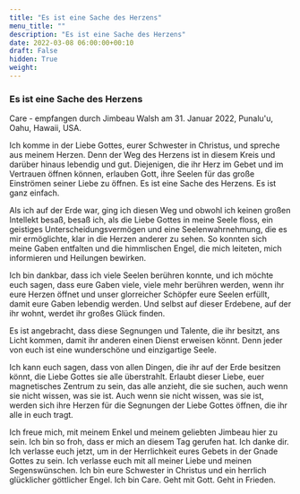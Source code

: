 ```yaml
---
title: "Es ist eine Sache des Herzens"
menu_title: ""
description: "Es ist eine Sache des Herzens"
date: 2022-03-08 06:00:00+00:10
draft: False
hidden: True
weight:
---
```

### Es ist eine Sache des Herzens

Care - empfangen durch Jimbeau Walsh am 31. Januar 2022, Punalu'u, Oahu, Hawaii, USA.

Ich komme in der Liebe Gottes, eurer Schwester in Christus, und spreche aus meinem Herzen. Denn der Weg des Herzens ist in diesem Kreis und darüber hinaus lebendig und gut. Diejenigen, die ihr Herz im Gebet und im Vertrauen öffnen können, erlauben Gott, ihre Seelen für das große Einströmen seiner Liebe zu öffnen. Es ist eine Sache des Herzens. Es ist ganz einfach.

Als ich auf der Erde war, ging ich diesen Weg und obwohl ich keinen großen Intellekt besaß, besaß ich, als die Liebe Gottes in meine Seele floss, ein geistiges Unterscheidungsvermögen und eine Seelenwahrnehmung, die es mir ermöglichte, klar in die Herzen anderer zu sehen. So konnten sich meine Gaben entfalten und die himmlischen Engel, die mich leiteten, mich informieren und Heilungen bewirken.

Ich bin dankbar, dass ich viele Seelen berühren konnte, und ich möchte euch sagen, dass eure Gaben viele, viele mehr berühren werden, wenn ihr eure Herzen öffnet und unser glorreicher Schöpfer eure Seelen erfüllt, damit eure Gaben lebendig werden. Und selbst auf dieser Erdebene, auf der ihr wohnt, werdet ihr großes Glück finden.

Es ist angebracht, dass diese Segnungen und Talente, die ihr besitzt, ans Licht kommen, damit ihr anderen einen Dienst erweisen könnt. Denn jeder von euch ist eine wunderschöne und einzigartige Seele.

Ich kann euch sagen, dass von allen Dingen, die ihr auf der Erde besitzen könnt, die Liebe Gottes sie alle überstrahlt. Erlaubt dieser Liebe, euer magnetisches Zentrum zu sein, das alle anzieht, die sie suchen, auch wenn sie nicht wissen, was sie ist. Auch wenn sie nicht wissen, was sie ist, werden sich ihre Herzen für die Segnungen der Liebe Gottes öffnen, die ihr alle in euch tragt.

Ich freue mich, mit meinem Enkel und meinem geliebten Jimbeau hier zu sein. Ich bin so froh, dass er mich an diesem Tag gerufen hat. Ich danke dir. Ich verlasse euch jetzt, um in der Herrlichkeit eures Gebets in der Gnade Gottes zu sein. Ich verlasse euch mit all meiner Liebe und meinen Segenswünschen. Ich bin eure Schwester in Christus und ein herrlich glücklicher göttlicher Engel. Ich bin Care. Geht mit Gott. Geht in Frieden.
